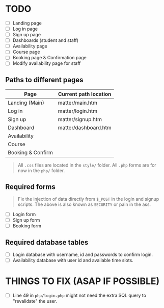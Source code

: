 # TODO

* [ ] Landing page
* [ ] Log in page
* [ ] Sign up page
* [ ] Dashboards (student and staff)
* [ ] Availability page
* [ ] Course page
* [ ] Booking page & Confirmation page
* [ ] Modify availability page for staff

## Paths to different pages

| Page              | Current path location |
| ----------------- | --------------------- |
| Landing (Main)    | matter/main.htm       |
| Log in            | matter/login.htm      |
| Sign up           | matter/signup.htm     |
| Dashboard         | matter/dashboard.htm  |
| Availability      |                       |
| Course            |                       |
| Booking & Confirm |                       |

> All `.css` files are located in the `style/` folder. All `.php` forms are for now in the `php/` folder.

## Required forms
> Fix the injection of data directly from `$_POST` in the login and signup scripts.
The above is also known as `SECURITY` or pain in the ass.
* [ ] Login form
* [ ] Sign up form
* [ ] Booking form

## Required database tables
* [ ] Login database with username, id and passwords to confirm login.
* [ ] Availability database with user id and available time slots.

# THINGS TO FIX (ASAP IF POSSIBLE)
* [ ] Line 49 in `php/login.php` might not need the extra SQL query to "revalidate" the user.